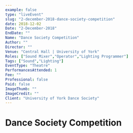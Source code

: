 ```yaml
---
example: false
type: "liveEvent"
slug: "2-december-2018-dance-society-competition"
date: 2018-12-02
Date: "2-December-2018"
EndDate: ""
Name: "Dance Society Competition"
Author: ""
Director: ""
Venue: "Central Hall | University of York"
Roles: ["Sound Mixer","Operator","Lighting Programmer"]
Tags: ["Sound","Lighting"]
EventType: "Theatre"
PerformancesAttended: 1
Fee: ""
Professional: false
Paid: false
ImageThumb: ""
ImageCredit: ""
Client: "University of York Dance Society"
---
```


# Dance Society Competition

